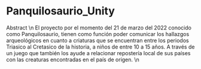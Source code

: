 # Panquilosaurio_Unity
Abstract  \n
El proyecto por el momento del 21 de marzo del 2022 conocido como Panquilosaurio, tienen como función poder comunicar los hallazgos arqueológicos en cuanto a criaturas 
que se encuentran entre los periodos Triasico al Cretasico de la historia, a niños de entre 10 a 15 años. A través de un juego que también los ayude a relacionar 
repostería local de sus países con las creaturas encontradas en el país de origen. \n

